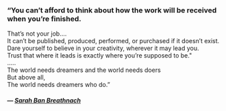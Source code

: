 ### “You can’t afford to think about how the work will be received when you’re finished.  
That’s not your job....  
It can’t be published, produced, performed, or purchased if it doesn’t exist.  
Dare yourself to believe in your creativity, wherever it may lead you.  
Trust that where it leads is exactly where you’re supposed to be."  
.....  
The world needs dreamers and the world needs doers  
But above all,  
The world needs dreamers who do.”

#### — _[Sarah Ban Breathnach](https://londonwriterssalon.us4.list-manage.com/track/click?u=8b047263967451488070a8ad0&id=49fb0433e5&e=bc5cbc9b90)_